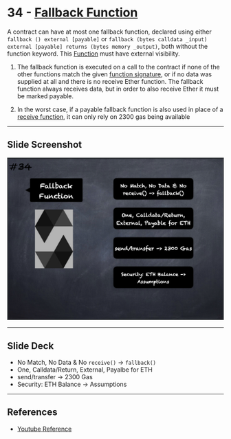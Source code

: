 # 34 - [Fallback Function](Fallback%20Function.md)
A contract can have at most one fallback function, declared using either `fallback () external [payable]` or `fallback (bytes calldata _input) external [payable] returns (bytes memory _output)`, both without the function keyword. This [Function](Functions.md) must have external visibility.

1. The fallback function is executed on a call to the contract if none of the other functions match the given [function signature](../Ethereum101/Function%20Selector.md), or if no data was supplied at all and there is no receive Ether function. The fallback function always receives data, but in order to also receive Ether it must be marked payable.
    
2. In the worst case, if a payable fallback function is also used in place of a [receive function](Receive%20Function.md), it can only rely on 2300 gas being available

___
## Slide Screenshot
![034.png](../images/solidity101/034.png)
___
## Slide Deck
- No Match, No Data & No `receive()` -> `fallback()`
- One, Calldata/Return, External, Payalbe for ETH
- send/transfer -> 2300 Gas
- Security: ETH Balance -> Assumptions
___
## References
- [Youtube Reference](https://youtu.be/TCl1IcGl_3I?t=1276)


